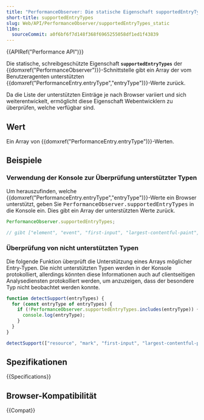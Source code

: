 ```yaml
---
title: "PerformanceObserver: Die statische Eigenschaft supportedEntryTypes"
short-title: supportedEntryTypes
slug: Web/API/PerformanceObserver/supportedEntryTypes_static
l10n:
  sourceCommit: a0f6bf6f7d148f368f6965255058df1ed1f43839
---
```


{{APIRef("Performance API")}}

Die statische, schreibgeschützte Eigenschaft **`supportedEntryTypes`** der {{domxref("PerformanceObserver")}}-Schnittstelle gibt ein Array der vom Benutzeragenten unterstützten {{domxref("PerformanceEntry.entryType","entryType")}}-Werte zurück.

Da die Liste der unterstützten Einträge je nach Browser variiert und sich weiterentwickelt, ermöglicht diese Eigenschaft Webentwicklern zu überprüfen, welche verfügbar sind.

## Wert

Ein Array von {{domxref("PerformanceEntry.entryType")}}-Werten.

## Beispiele

### Verwendung der Konsole zur Überprüfung unterstützter Typen

Um herauszufinden, welche {{domxref("PerformanceEntry.entryType","entryType")}}-Werte ein Browser unterstützt, geben Sie <kbd>PerformanceObserver.supportedEntryTypes</kbd> in die Konsole ein. Dies gibt ein Array der unterstützten Werte zurück.

```js
PerformanceObserver.supportedEntryTypes;

// gibt ["element", "event", "first-input", "largest-contentful-paint", "layout-shift", "longtask", "mark", "measure", "navigation", "paint", "resource"] in Chrome 89 zurück
```

### Überprüfung von nicht unterstützten Typen

Die folgende Funktion überprüft die Unterstützung eines Arrays möglicher Entry-Typen. Die nicht unterstützten Typen werden in der Konsole protokolliert, allerdings könnten diese Informationen auch auf clientseitigen Analysediensten protokolliert werden, um anzuzeigen, dass der besondere Typ nicht beobachtet werden konnte.

```js
function detectSupport(entryTypes) {
  for (const entryType of entryTypes) {
    if (!PerformanceObserver.supportedEntryTypes.includes(entryType)) {
      console.log(entryType);
    }
  }
}

detectSupport(["resource", "mark", "first-input", "largest-contentful-paint"]);
```

## Spezifikationen

{{Specifications}}

## Browser-Kompatibilität

{{Compat}}
